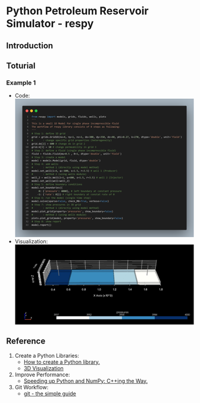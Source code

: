 # Python Petroleum Reservoir Simulator - respy

## Introduction


## Toturial

### Example 1

- Code:
![](images/example_1_code.png)
- Visualization:
![](images/example_1_3d.png)

## Reference

1. Create a Python Libraries:
   * [How to create a Python library.](https://medium.com/analytics-vidhya/how-to-create-a-python-library-7d5aea80cc3f)
   * [3D Visualization](https://docs.pyvista.org/examples/00-load/create-uniform-grid.html)
2. Improve Performance:
   * [Speeding up Python and NumPy: C++ing the Way.](https://medium.com/coding-with-clarity/speeding-up-python-and-numpy-c-ing-the-way-3b9658ed78f4)
3. Git Workflow:
   * [git - the simple guide](http://rogerdudler.github.io/git-guide/)
